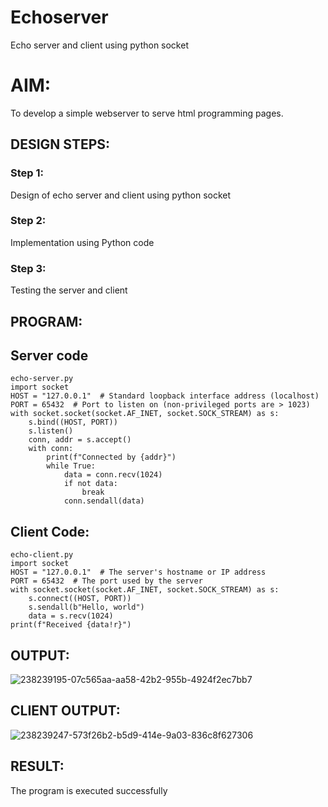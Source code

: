 # Echoserver
Echo server and client using python socket

# AIM:

To develop a simple webserver to serve html programming pages.

## DESIGN STEPS:

### Step 1:

Design of echo server and client using python socket

### Step 2:

Implementation using Python code

### Step 3:

Testing the server and client 

## PROGRAM:

## Server code
```
echo-server.py
import socket
HOST = "127.0.0.1"  # Standard loopback interface address (localhost)
PORT = 65432  # Port to listen on (non-privileged ports are > 1023)
with socket.socket(socket.AF_INET, socket.SOCK_STREAM) as s:
    s.bind((HOST, PORT))
    s.listen()
    conn, addr = s.accept()
    with conn:
        print(f"Connected by {addr}")
        while True:
            data = conn.recv(1024)
            if not data:
                break
            conn.sendall(data)
```

## Client Code:
```
echo-client.py
import socket
HOST = "127.0.0.1"  # The server's hostname or IP address
PORT = 65432  # The port used by the server
with socket.socket(socket.AF_INET, socket.SOCK_STREAM) as s:
    s.connect((HOST, PORT))
    s.sendall(b"Hello, world")
    data = s.recv(1024)
print(f"Received {data!r}")
```

## OUTPUT:
![238239195-07c565aa-aa58-42b2-955b-4924f2ec7bb7](https://github.com/durga46/Echoserver/assets/75235704/350ce9a9-dbdf-4146-b944-646aaff898ad)


## CLIENT OUTPUT:
![238239247-573f26b2-b5d9-414e-9a03-836c8f627306](https://github.com/durga46/Echoserver/assets/75235704/6ae4d2e7-8ac7-475f-84b0-344068063253)


## RESULT:
The program is executed successfully
